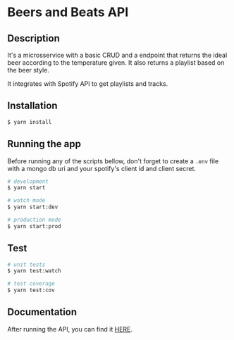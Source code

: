 # Beers and Beats API

## Description

It's a microsservice with a basic CRUD and a endpoint that returns the ideal beer according to the temperature given. It also returns a playlist based on the beer style.

It integrates with Spotify API to get playlists and tracks.

## Installation

```bash
$ yarn install
```

## Running the app

Before running any of the scripts bellow, don't forget to create a `.env` file with a mongo db uri and your spotify's client id and client secret.

```bash
# development
$ yarn start

# watch mode
$ yarn start:dev

# production mode
$ yarn start:prod
```

## Test

```bash
# unit tests
$ yarn test:watch

# test coverage
$ yarn test:cov
```

## Documentation
After running the API, you can find it [HERE](http://localhost:3000/api).

